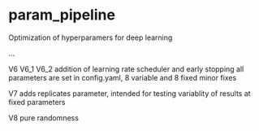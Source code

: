 # param_pipeline
Optimization of hyperparamers for deep learning 

...

V6 
V6_1
V6_2
addition of learning rate scheduler and early stopping
all parameters are set in config.yaml, 8 variable and 8 fixed
minor fixes

V7
adds replicates parameter, intended for testing variablity of results at fixed parameters

V8
pure randomness
